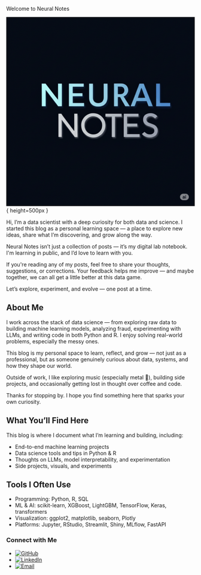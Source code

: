 Welcome to Neural Notes


![Banner](images/banner.png){ height=500px }

Hi, I’m a data scientist with a deep curiosity for both data and science. I started this blog as a personal learning space — a place to explore new ideas, share what I’m discovering, and grow along the way.

Neural Notes isn’t just a collection of posts — it’s my digital lab notebook. I'm learning in public, and I’d love to learn with you.

If you're reading any of my posts, feel free to share your thoughts, suggestions, or corrections. Your feedback helps me improve — and maybe together, we can all get a little better at this data game.

Let’s explore, experiment, and evolve — one post at a time.

## About Me

I work across the stack of data science — from exploring raw data to building machine learning models, analyzing fraud, experimenting with LLMs, and writing code in both Python and R. I enjoy solving real-world problems, especially the messy ones.

This blog is my personal space to learn, reflect, and grow — not just as a professional, but as someone genuinely curious about data, systems, and how they shape our world.

Outside of work, I like exploring music (especially metal 🎸), building side projects, and occasionally getting lost in thought over coffee and code.

Thanks for stopping by. I hope you find something here that sparks your own curiosity.

## What You’ll Find Here

This blog is where I document what I’m learning and building, including:
- End-to-end machine learning projects
- Data science tools and tips in Python & R
- Thoughts on LLMs, model interpretability, and experimentation
- Side projects, visuals, and experiments

## Tools I Often Use

- Programming: Python, R, SQL
- ML & AI: scikit-learn, XGBoost, LightGBM, TensorFlow, Keras, transformers
- Visualization: ggplot2, matplotlib, seaborn, Plotly
- Platforms: Jupyter, RStudio, Streamlit, Shiny, MLflow, FastAPI


### Connect with Me

- [![GitHub](https://img.shields.io/badge/GitHub-@SandeepNarasimhan-black?logo=github)](https://github.com/SandeepNarasimhan)  
- [![LinkedIn](https://img.shields.io/badge/LinkedIn-Sandeep%20Narasimhan-blue?logo=linkedin)](https://www.linkedin.com/in/sandeep-narasimhan-45769295)  
- [![Email](https://img.shields.io/badge/Email-sandeepsanpande@gmail.com-red?logo=gmail)](mailto:sandeepsanpande@gmail.com)
